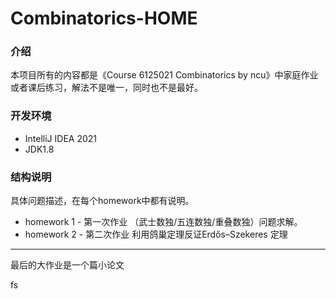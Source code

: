 # Combinatorics-HOME
### 介绍

本项目所有的内容都是《Course 6125021 Combinatorics by ncu》中家庭作业或者课后练习，解法不是唯一，同时也不是最好。

### 开发环境

- IntelliJ IDEA 2021
- JDK1.8

### 结构说明

具体问题描述，在每个homework中都有说明。

- homework 1 - 第一次作业 （武士数独/五连数独/重叠数独）问题求解。
- homework 2 - 第二次作业 利用鸽巢定理反证Erdős–Szekeres 定理
--------
最后的大作业是一个篇小论文





fs 
